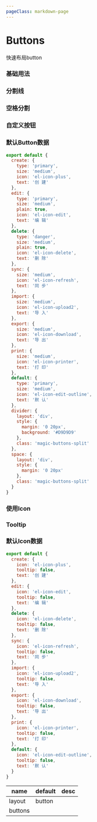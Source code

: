 ```yaml
---
pageClass: markdown-page
---
```


# Buttons

快速布局button

### 基础用法

<democode tag="Buttons/Simple"/>


### 分割线

<democode tag="Buttons/Divider"/>


### 空格分割

<democode tag="Buttons/Space"/>


### 自定义按钮

<democode tag="Buttons/Custom"/>


### 默认Button数据

```js
export default {
  create: {
    type: 'primary',
    size: 'medium',
    icon: 'el-icon-plus',
    text: '创 建'
  },
  edit: {
    type: 'primary',
    size: 'medium',
    plain: true,
    icon: 'el-icon-edit',
    text: '编 辑'
  },
  delete: {
    type: 'danger',
    size: 'medium',
    plain: true,
    icon: 'el-icon-delete',
    text: '删 除'
  },
  sync: {
    size: 'medium',
    icon: 'el-icon-refresh',
    text: '同 步'
  },
  import: {
    size: 'medium',
    icon: 'el-icon-upload2',
    text: '导 入'
  },
  export: {
    size: 'medium',
    icon: 'el-icon-download',
    text: '导 出'
  },
  print: {
    size: 'medium',
    icon: 'el-icon-printer',
    text: '打 印'
  },
  default: {
    type: 'primary',
    size: 'medium',
    icon: 'el-icon-edit-outline',
    text: '默 认'
  },
  divider: {
    layout: 'div',
    style: {
      margin: '0 20px',
      background: '#D9D9D9'
    },
    class: 'magic-buttons-split'
  },
  space: {
    layout: 'div',
    style: {
      margin: '0 20px'
    },
    class: 'magic-buttons-split'
  }
}

```


### 使用Icon

<democode tag="Buttons/Icon"/>


### Tooltip

<democode tag="Buttons/Tooltip"/>


### 默认Icon数据

```js
export default {
  create: {
    icon: 'el-icon-plus',
    tooltip: false,
    text: '创 建'
  },
  edit: {
    icon: 'el-icon-edit',
    tooltip: false,
    text: '编 辑'
  },
  delete: {
    icon: 'el-icon-delete',
    tooltip: false,
    text: '删 除'
  },
  sync: {
    icon: 'el-icon-refresh',
    tooltip: false,
    text: '同 步'
  },
  import: {
    icon: 'el-icon-upload2',
    tooltip: false,
    text: '导 入'
  },
  export: {
    icon: 'el-icon-download',
    tooltip: false,
    text: '导 出'
  },
  print: {
    icon: 'el-icon-printer',
    tooltip: false,
    text: '打 印'
  },
  default: {
    icon: 'el-icon-edit-outline',
    tooltip: false,
    text: '默 认'
  }
}

```



| name           | default | desc                      
|----------------|---------|-------------
| layout         |  button |            
| buttons        |         |            
